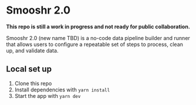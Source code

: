 # Smooshr 2.0

**This repo is still a work in progress and not ready for public collaboration.**

Smooshr 2.0 (new name TBD) is a no-code data pipeline builder and runner that allows users to configure a repeatable set of steps to process, clean up, and validate data.

## Local set up

1. Clone this repo
2. Install dependencies with `yarn install`
3. Start the app with `yarn dev`
